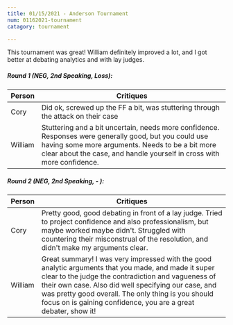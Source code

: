 ```yaml
---
title: 01/15/2021 - Anderson Tournament
num: 01162021-tournament
catagory: tournament

---
```

This tournament was great! William definitely improved a lot, and I got better at debating analytics and with lay judges.
  
##### Round 1 (NEG, 2nd Speaking, Loss):

| Person | Critiques
| --- | ---
| Cory | Did ok, screwed up the FF a bit, was stuttering through the attack on their case
| William | Stuttering and a bit uncertain, needs more confidence. Responses were generally good, but you could use having some more arguments. Needs to be a bit more clear about the case, and handle yourself in cross with more confidence.
  
##### Round 2 (NEG, 2nd Speaking, - ):

| Person | Critiques
| --- | ---
| Cory | Pretty good, good debating in front of a lay judge. Tried to project confidence and also professionalism, but maybe worked maybe didn't. Struggled with countering their misconstrual of the resolution, and didn't make my arguments clear.
| William | Great summary! I was very impressed with the good analytic arguments that you made, and made it super clear to the judge the contradiction and vagueness of their own case. Also did well specifying our case, and was pretty good overall. The only thing is you should focus on is gaining confidence, you are a great debater, show it!
